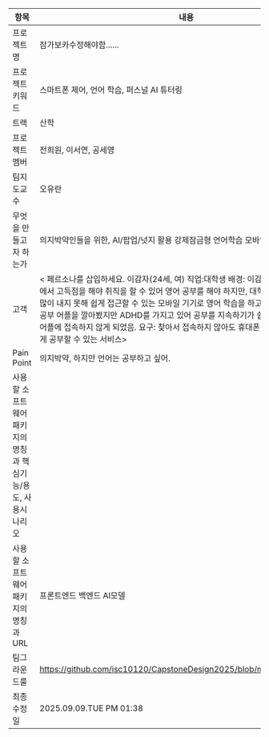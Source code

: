 |항목|내용|
|---|---|
|프로젝트명|잠가보카수정해야함......|
|프로젝트 키워드|스마트폰 제어, 언어 학습, 퍼스널 AI 튜터링|
|트랙|산학|
|프로젝트멤버|전희원, 이서연, 공세영|
|팀지도교수|오유란|
|무엇을 만들고자 하는가|의지박약인들을 위한, AI/팝업/넛지 활용 강제잠금형 언어학습 모바일 어플|
|고객| < 페르소나를 삽입하세요. 이감자(24세, 여) 직업:대학생 배경: 이감자는 공인 영어 시험에서 고득점을 해야 취직을 할 수 있어 영어 공부를 해야 하지만, 대학교를 다니며 시간을 많이 내지 못해 쉽게 접근할 수 있는 모바일 기기로 영어 학습을 하고 싶어함. 유명한 영어 공부 어플을 깔아봤지만 ADHD를 가지고 있어 공부를 지속하기가 쉽지 않았고, 3일 이상 어플에 접속하지 않게 되었음. 요구: 찾아서 접속하지 않아도 휴대폰 사용만으로 자연스럽게 공부할 수 있는 서비스> |
|Pain Point|의지박약, 하지만 언어는 공부하고 싶어.|
|사용할 소프트웨어 패키지의 명칭과 핵심기능/용도, 사용시나리오||
|사용할 소프트웨어 패키지의 명칭과 URL|프론트엔드 백엔드 AI모델|
|팀그라운드룰|https://github.com/isc10120/CapstoneDesign2025/blob/main/GroudRule.MD|
|최종수정일|2025.09.09.TUE PM 01:38|
